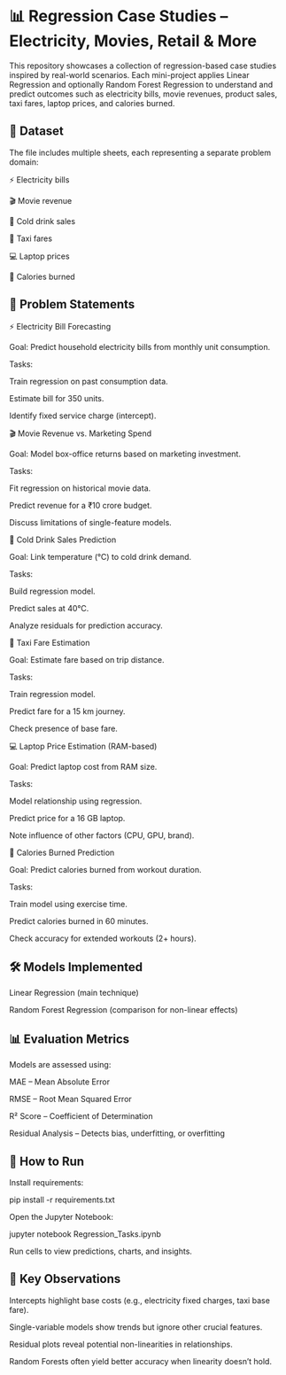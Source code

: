 # 📊 Regression Case Studies – Electricity, Movies, Retail & More

This repository showcases a collection of regression-based case studies inspired by real-world scenarios. Each mini-project applies Linear Regression and optionally Random Forest Regression to understand and predict outcomes such as electricity bills, movie revenues, product sales, taxi fares, laptop prices, and calories burned.

## 📂 Dataset

The file includes multiple sheets, each representing a separate problem domain:

⚡ Electricity bills

🎬 Movie revenue

🥤 Cold drink sales

🚕 Taxi fares

💻 Laptop prices

🏃 Calories burned

## 🔹 Problem Statements

⚡ Electricity Bill Forecasting

Goal: Predict household electricity bills from monthly unit consumption.

Tasks:

Train regression on past consumption data.

Estimate bill for 350 units.

Identify fixed service charge (intercept).

🎬 Movie Revenue vs. Marketing Spend

Goal: Model box-office returns based on marketing investment.

Tasks:

Fit regression on historical movie data.

Predict revenue for a ₹10 crore budget.

Discuss limitations of single-feature models.

🥤 Cold Drink Sales Prediction

Goal: Link temperature (°C) to cold drink demand.

Tasks:

Build regression model.

Predict sales at 40°C.

Analyze residuals for prediction accuracy.

🚕 Taxi Fare Estimation

Goal: Estimate fare based on trip distance.

Tasks:

Train regression model.

Predict fare for a 15 km journey.

Check presence of base fare.

💻 Laptop Price Estimation (RAM-based)

Goal: Predict laptop cost from RAM size.

Tasks:

Model relationship using regression.

Predict price for a 16 GB laptop.

Note influence of other factors (CPU, GPU, brand).

🏃 Calories Burned Prediction

Goal: Predict calories burned from workout duration.

Tasks:

Train model using exercise time.

Predict calories burned in 60 minutes.

Check accuracy for extended workouts (2+ hours).

## 🛠️ Models Implemented

Linear Regression (main technique)

Random Forest Regression (comparison for non-linear effects)

## 📊 Evaluation Metrics

Models are assessed using:

MAE – Mean Absolute Error

RMSE – Root Mean Squared Error

R² Score – Coefficient of Determination

Residual Analysis – Detects bias, underfitting, or overfitting

## 🚀 How to Run

Install requirements:

pip install -r requirements.txt


Open the Jupyter Notebook:

jupyter notebook Regression_Tasks.ipynb


Run cells to view predictions, charts, and insights.

## 📍 Key Observations

Intercepts highlight base costs (e.g., electricity fixed charges, taxi base fare).

Single-variable models show trends but ignore other crucial features.

Residual plots reveal potential non-linearities in relationships.

Random Forests often yield better accuracy when linearity doesn’t hold.
